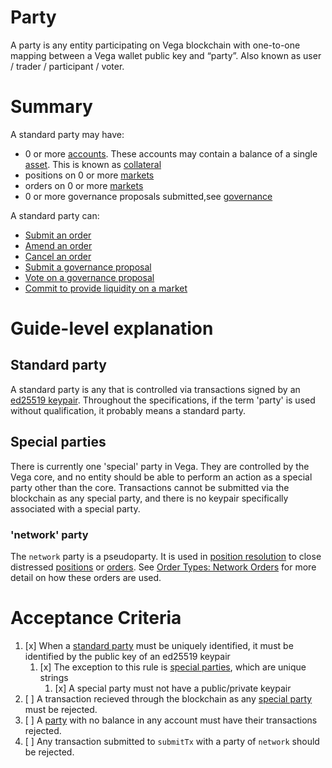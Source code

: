 # Party 

A party is any entity participating on Vega blockchain with one-to-one mapping between a Vega wallet public key and “party”. Also known as user / trader / participant / voter.


# Summary

A standard party may have:
- 0 or more [accounts](./0013-accounts.md). These accounts may contain a balance of a single [asset](./0040-asset-framework.md). This is known as [collateral](./0005-collateral.md)
- positions on 0 or more [markets](./0001-market-framework.md)
- orders on 0 or more [markets](./0001-market-framework.md)
- 0 or more governance proposals submitted,see [governance](./0028-governance.md)

A standard party can:
- [Submit an order](./0025-order-submission.md)
- [Amend an order](./0004-amends.md)
- [Cancel an order](./0033-cancel-orders.md)
- [Submit a governance proposal](./0028-governance.md)
- [Vote on a governance proposal](./0028-governance.md)
- [Commit to provide liquidity on a market](./0038-liquidity-provision-order-type.md)


# Guide-level explanation
## Standard party
A standard party is any that is controlled via transactions signed by an [ed25519 keypair](0034-auth.md). Throughout the specifications, if the term 'party' is used without qualification, it probably means a standard party.

## Special parties
There is currently one 'special' party in Vega. They are controlled by the Vega core, and no entity should be able to perform an action as a special party other than the core. Transactions cannot be submitted via the blockchain as any special party, and there is no keypair specifically associated with a special party.

### 'network' party
The `network` party is a pseudoparty. It is used in [position resolution](./0012-position-resolution.md) to close distressed [positions](./0006-positions-core.md) or [orders](./0024-order-status.md). See [Order Types: Network Orders](https://github.com/vegaprotocol/specs-internal/blob/master/protocol/0014-order-types.md#network-orders) for more detail on how these orders are used.

# Acceptance Criteria
1. [x] When a [standard party](#standard-party) must be uniquely identified, it must be identified by the public key of an ed25519 keypair
    1. [x] The exception to this rule is [special parties](#special-parties), which are unique strings
        1. [x] A special party must not have a public/private keypair
1. [ ] A transaction recieved through the blockchain as any [special party](#special-parties) must be rejected.
1. [ ] A [party](#standard-party) with no balance in any account must have their transactions rejected.
1. [ ] Any transaction submitted to `submitTx` with a party of `network` should be rejected.
